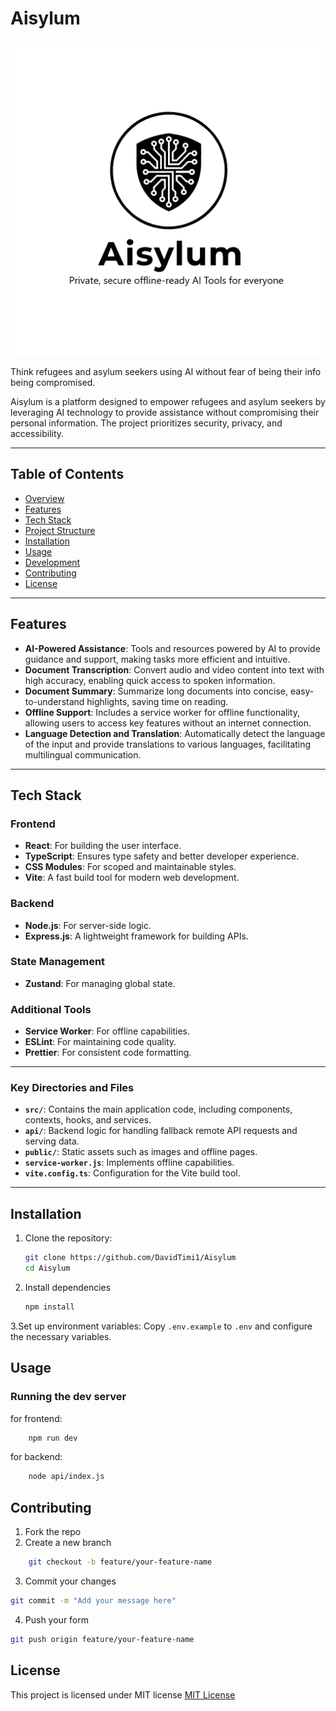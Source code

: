 # Aisylum
![Aisylum Banner](public/images/banner%20image.png)

Think refugees and asylum seekers using AI without fear of being their info being compromised.

Aisylum is a platform designed to empower refugees and asylum seekers by leveraging AI technology to provide assistance without compromising their personal information. The project prioritizes security, privacy, and accessibility.

---

## Table of Contents

- [Overview](#overview)
- [Features](#features)
- [Tech Stack](#tech-stack)
- [Project Structure](#project-structure)
- [Installation](#installation)
- [Usage](#usage)
- [Development](#development)
- [Contributing](#contributing)
- [License](#license)

---

## Features

* **AI-Powered Assistance**: Tools and resources powered by AI to provide guidance and support, making tasks more efficient and intuitive.
* **Document Transcription**: Convert audio and video content into text with high accuracy, enabling quick access to spoken information.
* **Document Summary**: Summarize long documents into concise, easy-to-understand highlights, saving time on reading.
* **Offline Support**: Includes a service worker for offline functionality, allowing users to access key features without an internet connection.
* **Language Detection and Translation**: Automatically detect the language of the input and provide translations to various languages, facilitating multilingual communication.

---

## Tech Stack

### Frontend
- **React**: For building the user interface.
- **TypeScript**: Ensures type safety and better developer experience.
- **CSS Modules**: For scoped and maintainable styles.
- **Vite**: A fast build tool for modern web development.

### Backend
- **Node.js**: For server-side logic.
- **Express.js**: A lightweight framework for building APIs.

### State Management
- **Zustand**: For managing global state.

### Additional Tools
- **Service Worker**: For offline capabilities.
- **ESLint**: For maintaining code quality.
- **Prettier**: For consistent code formatting.

---


### Key Directories and Files

- **`src/`**: Contains the main application code, including components, contexts, hooks, and services.
- **`api/`**: Backend logic for handling fallback remote API requests and serving data.
- **`public/`**: Static assets such as images and offline pages.
- **`service-worker.js`**: Implements offline capabilities.
- **`vite.config.ts`**: Configuration for the Vite build tool.

---

## Installation

1. Clone the repository:
   ```bash
   git clone https://github.com/DavidTimi1/Aisylum
   cd Aisylum
   ```

2. Install dependencies
   ```bash
   npm install
   ```
3.Set up environment variables:
Copy `.env.example` to `.env` and configure the necessary variables.

## Usage
###  Running the dev server
for frontend:
```bash
    npm run dev
```

for backend:
```bash
    node api/index.js
```

## Contributing
1. Fork the repo
2. Create a new branch
```bash
    git checkout -b feature/your-feature-name
```
3. Commit your changes
```bash
git commit -m "Add your message here"
```
4. Push your form
```bash
git push origin feature/your-feature-name
```

## License
This project is licensed under MIT license
[MIT License](LICENSE)